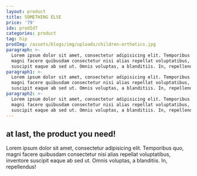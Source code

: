 ```yaml
---
layout: product
title: SOMETHING ELSE
price: '79'
idx: prodId7
categories: product
tag: hip
prodImg: /assets/blogs/img/uploads/children-orthotics.jpg
paragraph: >-
  Lorem ipsum dolor sit amet, consectetur adipisicing elit. Temporibus quo,
  magni facere quibusdam consectetur nisi alias repellat voluptatibus, inventore
  suscipit eaque ab sed ut. Omnis voluptas, a blanditiis. In, repellendus!
paragraph1: >-
  Lorem ipsum dolor sit amet, consectetur adipisicing elit. Temporibus quo,
  magni facere quibusdam consectetur nisi alias repellat voluptatibus, inventore
  suscipit eaque ab sed ut. Omnis voluptas, a blanditiis. In, repellendus!
paragraph2: >-
  Lorem ipsum dolor sit amet, consectetur adipisicing elit. Temporibus quo,
  magni facere quibusdam consectetur nisi alias repellat voluptatibus, inventore
  suscipit eaque ab sed ut. Omnis voluptas, a blanditiis. In, repellendus!
---
```

## at last, the product you need!

Lorem ipsum dolor sit amet, consectetur adipisicing elit. Temporibus quo, magni facere quibusdam consectetur nisi alias repellat voluptatibus, inventore suscipit eaque ab sed ut. Omnis voluptas, a blanditiis. In, repellendus!
